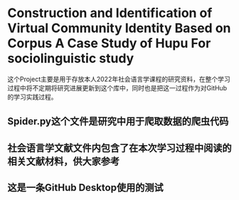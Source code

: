#  Construction and Identification of Virtual Community Identity Based on Corpus A Case Study of Hupu For sociolinguistic study
这个Project主要是用于存放本人2022年社会语言学课程的研究资料，在整个学习过程中将不定期将研究进展更新到这个库中，同时也是把这一过程作为对GitHub的学习实践过程。
## Spider.py这个文件是研究中用于爬取数据的爬虫代码
## 社会语言学文献文件内包含了在本次学习过程中阅读的相关文献材料，供大家参考
## 这是一条GitHub Desktop使用的测试